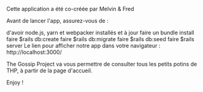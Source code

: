 Cette application a été co-créée par Melvin & Fred

Avant de lancer l'app, assurez-vous de :

d'avoir node.js, yarn et webpacker installés et à jour
faire un bundle install
faire $rails db:create
faire $rails db:migrate
faire $rails db:seed
faire $rails server
Le lien pour afficher notre app dans votre navigateur : http://localhost:3000/

The Gossip Project va vous permettre de consulter tous les petits potins de THP, à partir de la page d'accueil.

Enjoy !
